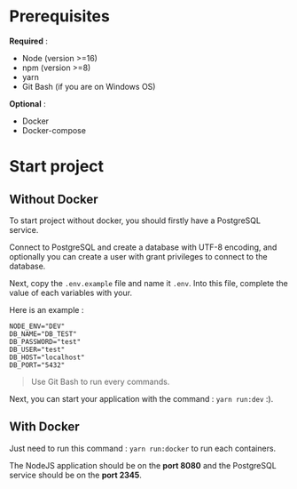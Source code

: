 # Prerequisites

**Required** :
- Node (version >=16)
- npm (version >=8)
- yarn
- Git Bash (if you are on Windows OS)

**Optional** :
- Docker
- Docker-compose

# Start project
## Without Docker

To start project without docker, you should firstly have a PostgreSQL service.

Connect to PostgreSQL and create a database with UTF-8 encoding, and optionally you can create a user with grant privileges to connect to the database.

Next, copy the `.env.example` file and name it `.env`. Into this file, complete the value of each variables with your.

Here is an example :

```
NODE_ENV="DEV"
DB_NAME="DB_TEST"
DB_PASSWORD="test"
DB_USER="test"
DB_HOST="localhost"
DB_PORT="5432"
```

> Use Git Bash to run every commands.

Next, you can start your application with the command : `yarn run:dev` :).

## With Docker

Just need to run this command : `yarn run:docker` to run each containers. 

The NodeJS application should be on the **port 8080** and the PostgreSQL service should be on the **port 2345**.